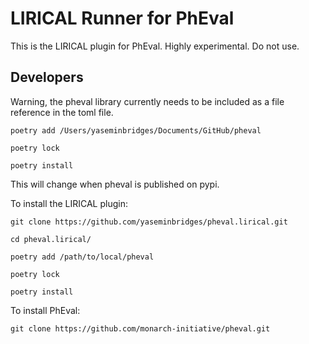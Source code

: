 # LIRICAL Runner for PhEval
This is the LIRICAL plugin for PhEval. Highly experimental. Do not use.

## Developers

Warning, the pheval library currently needs to be included as a file reference in the toml file.

```
poetry add /Users/yaseminbridges/Documents/GitHub/pheval

poetry lock

poetry install
```

This will change when pheval is published on pypi.

To install the LIRICAL plugin:

``` 
git clone https://github.com/yaseminbridges/pheval.lirical.git

cd pheval.lirical/

poetry add /path/to/local/pheval

poetry lock

poetry install
```

To install PhEval:

```
git clone https://github.com/monarch-initiative/pheval.git 
```
